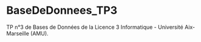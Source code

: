 # BaseDeDonnees_TP3
TP n°3 de Bases de Données de la Licence 3 Informatique - Université Aix-Marseille (AMU).
